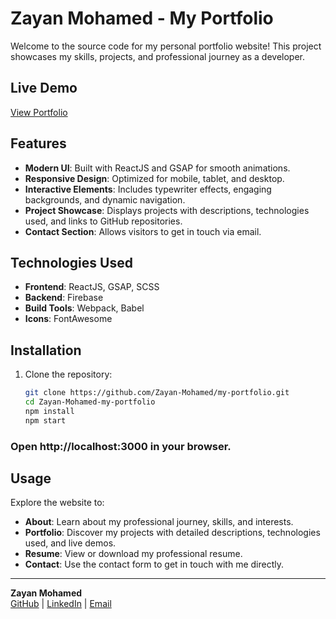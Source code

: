 # Zayan Mohamed - My Portfolio

Welcome to the source code for my personal portfolio website! This project showcases my skills, projects, and professional journey as a developer.

## Live Demo

[View Portfolio](https://portfolio/zayan.vercel.app)

## Features

- **Modern UI**: Built with ReactJS and GSAP for smooth animations.
- **Responsive Design**: Optimized for mobile, tablet, and desktop.
- **Interactive Elements**: Includes typewriter effects, engaging backgrounds, and dynamic navigation.
- **Project Showcase**: Displays projects with descriptions, technologies used, and links to GitHub repositories.
- **Contact Section**: Allows visitors to get in touch via email.

## Technologies Used

- **Frontend**: ReactJS, GSAP, SCSS
- **Backend**: Firebase
- **Build Tools**: Webpack, Babel
- **Icons**: FontAwesome

## Installation

1. Clone the repository:

   ```bash
   git clone https://github.com/Zayan-Mohamed/my-portfolio.git
   cd Zayan-Mohamed-my-portfolio
   npm install
   npm start
   ```
### Open http://localhost:3000 in your browser.

## Usage

Explore the website to:

- **About**: Learn about my professional journey, skills, and interests.
- **Portfolio**: Discover my projects with detailed descriptions, technologies used, and live demos.
- **Resume**: View or download my professional resume.
- **Contact**: Use the contact form to get in touch with me directly.

---

**Zayan Mohamed**  
[GitHub](https://github.com/Zayan-Mohamed) | [LinkedIn](https://linkedin.com/in/zayan-mohamed) | [Email](mailto:itsm.zayan@gmail.com)
